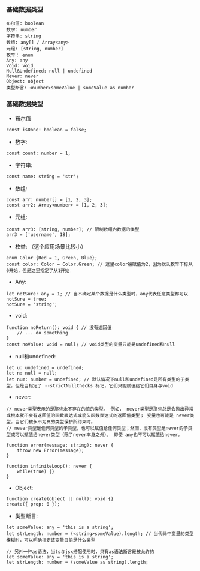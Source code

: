 
### 基础数据类型
    布尔值: boolean
    数字: number
    字符串: string
    数组: any[] / Array<any>
    元组: [string, number]
    枚举： enum
    Any: any
    Void: void
    Null&Undefined: null | undefined
    Never: never
    Object: object
    类型断言: <number>someValue | someValue as number

### 基础数据类型

- 布尔值
```
const isDone: boolean = false;
```
- 数字:
```
const count: number = 1;
```
- 字符串:
```
const name: string = 'str';
```
- 数组:
```
const arr: number[] = [1, 2, 3];
const arr2: Array<number> = [1, 2, 3];
```
- 元组:
```
const arr3: [string, number]; // 限制数组内数据的类型
arr3 = ['username', 18];
```
- 枚举: （这个应用场景比较小）
```
enum Color {Red = 1, Green, Blue};
const color: Color = Color.Green; // 这里color被赋值为2，因为默认枚举下标从0开始，但是这里指定了从1开始
```

- Any:
```
let notSure: any = 1; // 当不确定某个数据是什么类型时，any代表任意类型都可以
notSure = true;
notSure = 'string';
```

- void:
```
function noReturn(): void { // 没有返回值
    // ... do something
}
const noValue: void = null; // void类型的变量只能是undefined和null
```

- null和undefined:
```
let u: undefined = undefined;
let n: null = null;
let num: number = undefined; // 默认情况下null和undefined是所有类型的子类型。但是当指定了 --strictNullChecks 标记，它们只能赋值给它们自身与void
```

- never:
```
// never类型表示的是那些永不存在的值的类型。 例如， never类型是那些总是会抛出异常或根本就不会有返回值的函数表达式或箭头函数表达式的返回值类型； 变量也可能是 never类型，当它们被永不为真的类型保护所约束时。
// never类型是任何类型的子类型，也可以赋值给任何类型；然而，没有类型是never的子类型或可以赋值给never类型（除了never本身之外）。 即使 any也不可以赋值给never。

function error(message: string): never {
    throw new Error(message);
}

function infiniteLoop(): never {
    while(true) {}
}
```

- Object:
```
function create(object || null): void {}
create({ prop: 0 });
```

- 类型断言:
```
let someValue: any = 'this is a string';
let strLength: number = (<string>someValue).length; // 当代码中变量的类型模糊时，可以明确指定该变量目前是什么类型

// 另外一种as语法，当ts与jsx搭配使用时，只有as语法断言是被允许的
let someValue: any = 'this is a string';
let strLength: number = (someValue as string).length;
```
